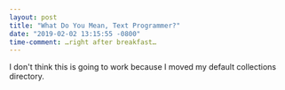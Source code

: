 ```yaml
---
layout: post
title: "What Do You Mean, Text Programmer?"
date: "2019-02-02 13:15:55 -0800"
time-comment: …right after breakfast…
---
```


I don't think this is going to work because I moved my default collections directory.
